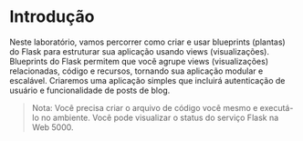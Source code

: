 # Introdução

Neste laboratório, vamos percorrer como criar e usar blueprints (plantas) do Flask para estruturar sua aplicação usando views (visualizações). Blueprints do Flask permitem que você agrupe views (visualizações) relacionadas, código e recursos, tornando sua aplicação modular e escalável. Criaremos uma aplicação simples que incluirá autenticação de usuário e funcionalidade de posts de blog.

> Nota: Você precisa criar o arquivo de código você mesmo e executá-lo no ambiente. Você pode visualizar o status do serviço Flask na Web 5000.
